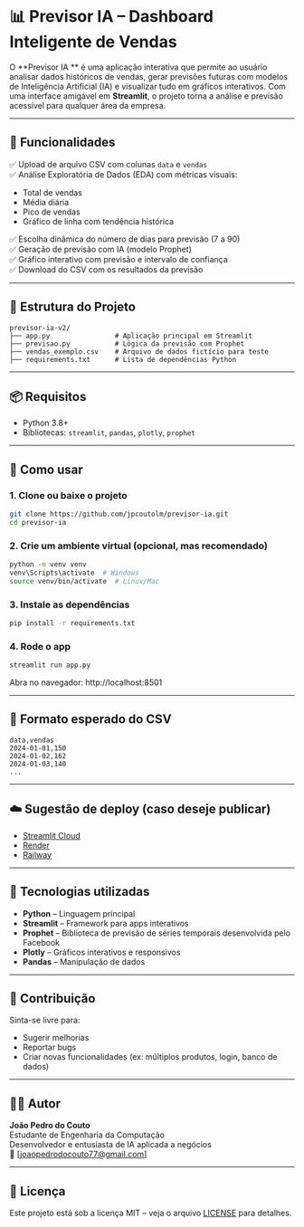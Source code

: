 # 📊 Previsor IA  – Dashboard Inteligente de Vendas

O **Previsor IA ** é uma aplicação interativa que permite ao usuário analisar dados históricos de vendas, gerar previsões futuras com modelos de Inteligência Artificial (IA) e visualizar tudo em gráficos interativos. Com uma interface amigável em **Streamlit**, o projeto torna a análise e previsão acessível para qualquer área da empresa.

---

## 🚀 Funcionalidades

✅ Upload de arquivo CSV com colunas `data` e `vendas`  
✅ Análise Exploratória de Dados (EDA) com métricas visuais:
- Total de vendas
- Média diária
- Pico de vendas
- Gráfico de linha com tendência histórica  

✅ Escolha dinâmica do número de dias para previsão (7 a 90)  
✅ Geração de previsão com IA (modelo Prophet)  
✅ Gráfico interativo com previsão e intervalo de confiança  
✅ Download do CSV com os resultados da previsão

---

## 📁 Estrutura do Projeto

```
previsor-ia-v2/
├── app.py                # Aplicação principal em Streamlit
├── previsao.py           # Lógica da previsão com Prophet
├── vendas_exemplo.csv    # Arquivo de dados fictício para teste
├── requirements.txt      # Lista de dependências Python

```

---

## 📦 Requisitos

- Python 3.8+
- Bibliotecas: `streamlit`, `pandas`, `plotly`, `prophet`

---

## 🧪 Como usar

### 1. Clone ou baixe o projeto

```bash
git clone https://github.com/jpcoutolm/previsor-ia.git
cd previsor-ia
```

### 2. Crie um ambiente virtual (opcional, mas recomendado)

```bash
python -m venv venv
venv\Scripts\activate  # Windows
source venv/bin/activate  # Linux/Mac
```

### 3. Instale as dependências

```bash
pip install -r requirements.txt
```

### 4. Rode o app

```bash
streamlit run app.py
```

Abra no navegador: http://localhost:8501

---

## 📄 Formato esperado do CSV

```csv
data,vendas
2024-01-01,150
2024-01-02,162
2024-01-03,140
...
```

---

## ☁️ Sugestão de deploy (caso deseje publicar)

- [Streamlit Cloud](https://streamlit.io/cloud)
- [Render](https://render.com)
- [Railway](https://railway.app)

---

## 🧠 Tecnologias utilizadas

- **Python** – Linguagem principal
- **Streamlit** – Framework para apps interativos
- **Prophet** – Biblioteca de previsão de séries temporais desenvolvida pelo Facebook
- **Plotly** – Gráficos interativos e responsivos
- **Pandas** – Manipulação de dados

---

## 🤝 Contribuição

Sinta-se livre para:
- Sugerir melhorias
- Reportar bugs
- Criar novas funcionalidades (ex: múltiplos produtos, login, banco de dados)

---

## 👨‍💻 Autor

**João Pedro do Couto**  
Estudante de Engenharia da Computação  
Desenvolvedor e entusiasta de IA aplicada a negócios  
📧 [joaopedrodocouto77@gmail.com] 

---

## 📜 Licença

Este projeto está sob a licença MIT – veja o arquivo [LICENSE](LICENSE) para detalhes.
